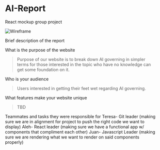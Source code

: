 # AI-Report
React mockup group project

![Wireframe](/images/home.png)

Brief description of the report
>

What is the purpose of the website
>Purpose of our website is to break down AI governing in simpler terms for those interested in the topic who have no knowledge can get some foundation on it. 

Who is your audience
>Users interested in getting their feet wet regarding AI governing. 

What features make your website unique
>TBD

Teammates and tasks they were responsible for 
Teresa- Git leader (making sure we are in alignment for project to push the right code we want to display)
Aleh- React leader (making sure we have a functional app w/ components that compliment each other)
Juan- Javascript Leader (making sure we are rendering what we want to render on said components properly)
